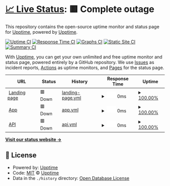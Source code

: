 # [📈 Live Status](https://upptime.github.io/upptime): <!--live status--> **🟥 Complete outage**

This repository contains the open-source uptime monitor and status page for [Upptime](https://upptime.js.org), powered by [Upptime](https://github.com/upptime/upptime).

[![Uptime CI](https://github.com/bartosz-maciaszek/veloop-upptime/workflows/Uptime%20CI/badge.svg)](https://github.com/bartosz-maciaszek/veloop-upptime/actions?query=workflow%3A%22Uptime+CI%22)
[![Response Time CI](https://github.com/bartosz-maciaszek/veloop-upptime/workflows/Response%20Time%20CI/badge.svg)](https://github.com/bartosz-maciaszek/veloop-upptime/actions?query=workflow%3A%22Response+Time+CI%22)
[![Graphs CI](https://github.com/bartosz-maciaszek/veloop-upptime/workflows/Graphs%20CI/badge.svg)](https://github.com/bartosz-maciaszek/veloop-upptime/actions?query=workflow%3A%22Graphs+CI%22)
[![Static Site CI](https://github.com/bartosz-maciaszek/veloop-upptime/workflows/Static%20Site%20CI/badge.svg)](https://github.com/bartosz-maciaszek/veloop-upptime/actions?query=workflow%3A%22Static+Site+CI%22)
[![Summary CI](https://github.com/bartosz-maciaszek/veloop-upptime/workflows/Summary%20CI/badge.svg)](https://github.com/bartosz-maciaszek/veloop-upptime/actions?query=workflow%3A%22Summary+CI%22)

With [Upptime](https://upptime.js.org), you can get your own unlimited and free uptime monitor and status page, powered entirely by a GitHub repository. We use [Issues](https://github.com/upptime/upptime/issues) as incident reports, [Actions](https://github.com/bartosz-maciaszek/veloop-upptime/actions) as uptime monitors, and [Pages](https://upptime.github.io/upptime) for the status page.

<!--start: status pages-->
<!-- This summary is generated by Upptime (https://github.com/upptime/upptime) -->
<!-- Do not edit this manually, your changes will be overwritten -->
<!-- prettier-ignore -->
| URL | Status | History | Response Time | Uptime |
| --- | ------ | ------- | ------------- | ------ |
| <img alt="" src="https://icons.duckduckgo.com/ip3/veloop.pl.ico" height="13"> [Landing page](https://veloop.pl) | 🟥 Down | [landing-page.yml](https://github.com/jolly-good/veloop-upptime/commits/HEAD/history/landing-page.yml) | <details><summary><img alt="Response time graph" src="./graphs/landing-page/response-time-week.png" height="20"> 0ms</summary><br><a href="https://bartosz-maciaszek.github.io/veloop-upptime/history/landing-page"><img alt="Response time 0" src="https://img.shields.io/endpoint?url=https%3A%2F%2Fraw.githubusercontent.com%2Fjolly-good%2Fveloop-upptime%2FHEAD%2Fapi%2Flanding-page%2Fresponse-time.json"></a><br><a href="https://bartosz-maciaszek.github.io/veloop-upptime/history/landing-page"><img alt="24-hour response time 0" src="https://img.shields.io/endpoint?url=https%3A%2F%2Fraw.githubusercontent.com%2Fjolly-good%2Fveloop-upptime%2FHEAD%2Fapi%2Flanding-page%2Fresponse-time-day.json"></a><br><a href="https://bartosz-maciaszek.github.io/veloop-upptime/history/landing-page"><img alt="7-day response time 0" src="https://img.shields.io/endpoint?url=https%3A%2F%2Fraw.githubusercontent.com%2Fjolly-good%2Fveloop-upptime%2FHEAD%2Fapi%2Flanding-page%2Fresponse-time-week.json"></a><br><a href="https://bartosz-maciaszek.github.io/veloop-upptime/history/landing-page"><img alt="30-day response time 0" src="https://img.shields.io/endpoint?url=https%3A%2F%2Fraw.githubusercontent.com%2Fjolly-good%2Fveloop-upptime%2FHEAD%2Fapi%2Flanding-page%2Fresponse-time-month.json"></a><br><a href="https://bartosz-maciaszek.github.io/veloop-upptime/history/landing-page"><img alt="1-year response time 0" src="https://img.shields.io/endpoint?url=https%3A%2F%2Fraw.githubusercontent.com%2Fjolly-good%2Fveloop-upptime%2FHEAD%2Fapi%2Flanding-page%2Fresponse-time-year.json"></a></details> | <details><summary><a href="https://bartosz-maciaszek.github.io/veloop-upptime/history/landing-page">100.00%</a></summary><a href="https://bartosz-maciaszek.github.io/veloop-upptime/history/landing-page"><img alt="All-time uptime 96.20%" src="https://img.shields.io/endpoint?url=https%3A%2F%2Fraw.githubusercontent.com%2Fjolly-good%2Fveloop-upptime%2FHEAD%2Fapi%2Flanding-page%2Fuptime.json"></a><br><a href="https://bartosz-maciaszek.github.io/veloop-upptime/history/landing-page"><img alt="24-hour uptime 100.00%" src="https://img.shields.io/endpoint?url=https%3A%2F%2Fraw.githubusercontent.com%2Fjolly-good%2Fveloop-upptime%2FHEAD%2Fapi%2Flanding-page%2Fuptime-day.json"></a><br><a href="https://bartosz-maciaszek.github.io/veloop-upptime/history/landing-page"><img alt="7-day uptime 100.00%" src="https://img.shields.io/endpoint?url=https%3A%2F%2Fraw.githubusercontent.com%2Fjolly-good%2Fveloop-upptime%2FHEAD%2Fapi%2Flanding-page%2Fuptime-week.json"></a><br><a href="https://bartosz-maciaszek.github.io/veloop-upptime/history/landing-page"><img alt="30-day uptime 100.00%" src="https://img.shields.io/endpoint?url=https%3A%2F%2Fraw.githubusercontent.com%2Fjolly-good%2Fveloop-upptime%2FHEAD%2Fapi%2Flanding-page%2Fuptime-month.json"></a><br><a href="https://bartosz-maciaszek.github.io/veloop-upptime/history/landing-page"><img alt="1-year uptime 100.00%" src="https://img.shields.io/endpoint?url=https%3A%2F%2Fraw.githubusercontent.com%2Fjolly-good%2Fveloop-upptime%2FHEAD%2Fapi%2Flanding-page%2Fuptime-year.json"></a></details>
| <img alt="" src="https://icons.duckduckgo.com/ip3/app.veloop.pl.ico" height="13"> [App](https://app.veloop.pl) | 🟥 Down | [app.yml](https://github.com/jolly-good/veloop-upptime/commits/HEAD/history/app.yml) | <details><summary><img alt="Response time graph" src="./graphs/app/response-time-week.png" height="20"> 0ms</summary><br><a href="https://bartosz-maciaszek.github.io/veloop-upptime/history/app"><img alt="Response time 0" src="https://img.shields.io/endpoint?url=https%3A%2F%2Fraw.githubusercontent.com%2Fjolly-good%2Fveloop-upptime%2FHEAD%2Fapi%2Fapp%2Fresponse-time.json"></a><br><a href="https://bartosz-maciaszek.github.io/veloop-upptime/history/app"><img alt="24-hour response time 0" src="https://img.shields.io/endpoint?url=https%3A%2F%2Fraw.githubusercontent.com%2Fjolly-good%2Fveloop-upptime%2FHEAD%2Fapi%2Fapp%2Fresponse-time-day.json"></a><br><a href="https://bartosz-maciaszek.github.io/veloop-upptime/history/app"><img alt="7-day response time 0" src="https://img.shields.io/endpoint?url=https%3A%2F%2Fraw.githubusercontent.com%2Fjolly-good%2Fveloop-upptime%2FHEAD%2Fapi%2Fapp%2Fresponse-time-week.json"></a><br><a href="https://bartosz-maciaszek.github.io/veloop-upptime/history/app"><img alt="30-day response time 0" src="https://img.shields.io/endpoint?url=https%3A%2F%2Fraw.githubusercontent.com%2Fjolly-good%2Fveloop-upptime%2FHEAD%2Fapi%2Fapp%2Fresponse-time-month.json"></a><br><a href="https://bartosz-maciaszek.github.io/veloop-upptime/history/app"><img alt="1-year response time 0" src="https://img.shields.io/endpoint?url=https%3A%2F%2Fraw.githubusercontent.com%2Fjolly-good%2Fveloop-upptime%2FHEAD%2Fapi%2Fapp%2Fresponse-time-year.json"></a></details> | <details><summary><a href="https://bartosz-maciaszek.github.io/veloop-upptime/history/app">100.00%</a></summary><a href="https://bartosz-maciaszek.github.io/veloop-upptime/history/app"><img alt="All-time uptime 96.30%" src="https://img.shields.io/endpoint?url=https%3A%2F%2Fraw.githubusercontent.com%2Fjolly-good%2Fveloop-upptime%2FHEAD%2Fapi%2Fapp%2Fuptime.json"></a><br><a href="https://bartosz-maciaszek.github.io/veloop-upptime/history/app"><img alt="24-hour uptime 100.00%" src="https://img.shields.io/endpoint?url=https%3A%2F%2Fraw.githubusercontent.com%2Fjolly-good%2Fveloop-upptime%2FHEAD%2Fapi%2Fapp%2Fuptime-day.json"></a><br><a href="https://bartosz-maciaszek.github.io/veloop-upptime/history/app"><img alt="7-day uptime 100.00%" src="https://img.shields.io/endpoint?url=https%3A%2F%2Fraw.githubusercontent.com%2Fjolly-good%2Fveloop-upptime%2FHEAD%2Fapi%2Fapp%2Fuptime-week.json"></a><br><a href="https://bartosz-maciaszek.github.io/veloop-upptime/history/app"><img alt="30-day uptime 100.00%" src="https://img.shields.io/endpoint?url=https%3A%2F%2Fraw.githubusercontent.com%2Fjolly-good%2Fveloop-upptime%2FHEAD%2Fapi%2Fapp%2Fuptime-month.json"></a><br><a href="https://bartosz-maciaszek.github.io/veloop-upptime/history/app"><img alt="1-year uptime 100.00%" src="https://img.shields.io/endpoint?url=https%3A%2F%2Fraw.githubusercontent.com%2Fjolly-good%2Fveloop-upptime%2FHEAD%2Fapi%2Fapp%2Fuptime-year.json"></a></details>
| <img alt="" src="https://icons.duckduckgo.com/ip3/api.veloop.pl.ico" height="13"> [API](https://api.veloop.pl) | 🟥 Down | [api.yml](https://github.com/jolly-good/veloop-upptime/commits/HEAD/history/api.yml) | <details><summary><img alt="Response time graph" src="./graphs/api/response-time-week.png" height="20"> 0ms</summary><br><a href="https://bartosz-maciaszek.github.io/veloop-upptime/history/api"><img alt="Response time 0" src="https://img.shields.io/endpoint?url=https%3A%2F%2Fraw.githubusercontent.com%2Fjolly-good%2Fveloop-upptime%2FHEAD%2Fapi%2Fapi%2Fresponse-time.json"></a><br><a href="https://bartosz-maciaszek.github.io/veloop-upptime/history/api"><img alt="24-hour response time 0" src="https://img.shields.io/endpoint?url=https%3A%2F%2Fraw.githubusercontent.com%2Fjolly-good%2Fveloop-upptime%2FHEAD%2Fapi%2Fapi%2Fresponse-time-day.json"></a><br><a href="https://bartosz-maciaszek.github.io/veloop-upptime/history/api"><img alt="7-day response time 0" src="https://img.shields.io/endpoint?url=https%3A%2F%2Fraw.githubusercontent.com%2Fjolly-good%2Fveloop-upptime%2FHEAD%2Fapi%2Fapi%2Fresponse-time-week.json"></a><br><a href="https://bartosz-maciaszek.github.io/veloop-upptime/history/api"><img alt="30-day response time 0" src="https://img.shields.io/endpoint?url=https%3A%2F%2Fraw.githubusercontent.com%2Fjolly-good%2Fveloop-upptime%2FHEAD%2Fapi%2Fapi%2Fresponse-time-month.json"></a><br><a href="https://bartosz-maciaszek.github.io/veloop-upptime/history/api"><img alt="1-year response time 0" src="https://img.shields.io/endpoint?url=https%3A%2F%2Fraw.githubusercontent.com%2Fjolly-good%2Fveloop-upptime%2FHEAD%2Fapi%2Fapi%2Fresponse-time-year.json"></a></details> | <details><summary><a href="https://bartosz-maciaszek.github.io/veloop-upptime/history/api">100.00%</a></summary><a href="https://bartosz-maciaszek.github.io/veloop-upptime/history/api"><img alt="All-time uptime 82.43%" src="https://img.shields.io/endpoint?url=https%3A%2F%2Fraw.githubusercontent.com%2Fjolly-good%2Fveloop-upptime%2FHEAD%2Fapi%2Fapi%2Fuptime.json"></a><br><a href="https://bartosz-maciaszek.github.io/veloop-upptime/history/api"><img alt="24-hour uptime 100.00%" src="https://img.shields.io/endpoint?url=https%3A%2F%2Fraw.githubusercontent.com%2Fjolly-good%2Fveloop-upptime%2FHEAD%2Fapi%2Fapi%2Fuptime-day.json"></a><br><a href="https://bartosz-maciaszek.github.io/veloop-upptime/history/api"><img alt="7-day uptime 100.00%" src="https://img.shields.io/endpoint?url=https%3A%2F%2Fraw.githubusercontent.com%2Fjolly-good%2Fveloop-upptime%2FHEAD%2Fapi%2Fapi%2Fuptime-week.json"></a><br><a href="https://bartosz-maciaszek.github.io/veloop-upptime/history/api"><img alt="30-day uptime 100.00%" src="https://img.shields.io/endpoint?url=https%3A%2F%2Fraw.githubusercontent.com%2Fjolly-good%2Fveloop-upptime%2FHEAD%2Fapi%2Fapi%2Fuptime-month.json"></a><br><a href="https://bartosz-maciaszek.github.io/veloop-upptime/history/api"><img alt="1-year uptime 100.00%" src="https://img.shields.io/endpoint?url=https%3A%2F%2Fraw.githubusercontent.com%2Fjolly-good%2Fveloop-upptime%2FHEAD%2Fapi%2Fapi%2Fuptime-year.json"></a></details>

<!--end: status pages-->

[**Visit our status website →**](https://upptime.github.io/upptime)

## 📄 License

- Powered by: [Upptime](https://github.com/upptime/upptime)
- Code: [MIT](./LICENSE) © [Upptime](https://upptime.js.org)
- Data in the `./history` directory: [Open Database License](https://opendatacommons.org/licenses/odbl/1-0/)
